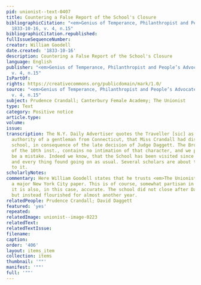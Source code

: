 ```yaml
---
pid: unionist--text-0407
title: Countering a False Report of the School's Closure
bibliographicCitation: "<em>Genius of Temperance, Philanthropist and People’s Advocate</em>
  1833-10-16, v. 4, n.15"
bibliographicCitation.republished: 
fullIssueSequenceNumber: 
creator: William Goodell
date.created: '1833-10-16'
description: Countering a False Report of the School's Closure
language: English
publisher: "<em>Genius of Temperance, Philanthropist and People’s Advocate</em> 1833-10-16,
  v. 4, n.15"
IsPartOf: 
rights: https://creativecommons.org/publicdomain/mark/1.0/
source: "<em>Genius of Temperance, Philanthropist and People’s Advocate</em> 1833-10-16,
  v. 4, n.15"
subject: Prudence Crandall; Canterbury Female Academy; The Unionist
type: Text
category: Positive notice
article.type: 
volume: 
issue: 
transcription: The N.Y. Daily Advertiser quotes the Traveller [sic] as saying, on
  authority of a gentleman from Connecticut, that Miss Crandall had dismissed her
  school, in consequence of the late decision of Judge Daggett. The Brooklyn Unionist
  of the 10th inst., contains no intimation of that character, and we presume it to
  be a mistake. Indeed we know, that the School has been visited since the decision,
  and every thing found going on as usual. Several scholars are about to be added
  to it.
scholarlyNotes: 
commentary: Here William Goodell states that he trusts <em>The Unionist</em> over
  a major New York City paper. This is of course, somewhat partisan in nature, but
  it is also, in this case, accurate. The school did not close after Daggett's ruling,
  but instead flourished for almost another year.
relatedPeople: Prudence Crandall; David Daggett
featured: 'yes'
repeated: 
relatedImage: unionist--image-0223
relatedText: 
relatedTextIssue: 
filename: 
caption: 
order: '406'
layout: items_item
collection: items
thumbnail: '""'
manifest: '""'
full: '""'
---
```

